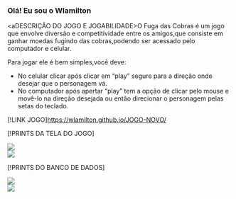 ### Olá! Eu sou o Wlamilton

<aDESCRIÇÃO DO JOGO E JOGABILIDADE>O Fuga das Cobras é um jogo que envolve diversão e competitividade entre os amigos,que consiste em ganhar moedas fugindo das cobras,podendo ser acessado pelo computador e celular.

Para jogar ele é bem simples,você deve:
* No celular clicar após clicar em “play” segure para a direção onde desejar que o personagem vá.
* No computador após apertar “play” tem a opção de clicar pelo mouse e movê-lo na direção desejada ou então direcionar o personagem pelas setas do teclado.

[!LINK JOGO]https://wlamilton.github.io/JOGO-NOVO/

[!PRINTS DA TELA DO JOGO]

<img src="https://github.com/wlamilton/JOGO-NOVO/assets/164428034/01130b57-0ed5-4a8a-a245-85a2e726defb">
<br>
<img src="https://github.com/wlamilton/JOGO-NOVO/assets/164428034/385cf185-74f2-470d-ae9d-7dada5f23358">
<br>

[!PRINTS DO BANCO DE DADOS]

<img src="https://github.com/wlamilton/JOGO-NOVO/assets/164428034/0c534134-7845-4e62-8e4b-3a6c7f8a94d4">
<br>
<img src="https://github.com/wlamilton/JOGO-NOVO/assets/164428034/8f4357f5-df81-4e44-be02-b8923065b459">
